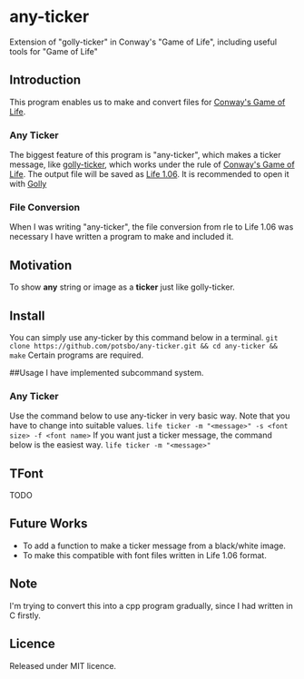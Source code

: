 any-ticker
==========

Extension of "golly-ticker" in Conway's "Game of Life", including useful tools for "Game of Life"

## Introduction
This program enables us to make and convert files for [Conway's Game of Life](http://en.wikipedia.org/wiki/Conway%27s_Game_of_Life).

### Any Ticker
The biggest feature of this program is "any-ticker", which makes a ticker message,
like [golly-ticker](https://code.google.com/p/vals-game-of-life/source/browse/trunk/src/main/resources/gameoflife/patterns/golly/Guns/golly-ticker.rle),
which works under the rule of [Conway's Game of Life](http://en.wikipedia.org/wiki/Conway%27s_Game_of_Life).
The output file will be saved as [Life 1.06](http://conwaylife.com/wiki/Life_1.06). It is recommended to open it with [Golly](http://golly.sourceforge.net/)
### File Conversion
When I was writing "any-ticker", the file conversion from rle to Life 1.06 was necessary
I have written a program to make and included it.

## Motivation
To show **any** string or image as a **ticker** just like golly-ticker.

## Install
You can simply use any-ticker by this command below in a terminal.
`git clone https://github.com/potsbo/any-ticker.git && cd any-ticker && make`
Certain programs are required.

##Usage
I have implemented subcommand system.
### Any Ticker
Use the command below to use any-ticker in very basic way.
Note that you have to change <foo> into suitable values.
`life ticker -m "<message>" -s <font size> -f <font name>`
If you want just a ticker message, the command below is the easiest way.
`life ticker -m "<message>"`

## TFont
TODO

## Future Works
* To add a function to make a ticker message from a black/white image.
* To make this compatible with font files written in Life 1.06 format.

## Note
I'm trying to convert this into a cpp program gradually, since I had written in C firstly.

## Licence
Released under MIT licence.
